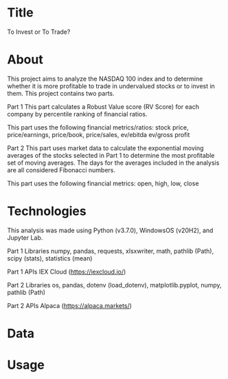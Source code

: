 # Title
To Invest or To Trade?

# About
This project aims to analyze the NASDAQ 100 index and to determine whether it is more profitable to trade in undervalued stocks or to invest in them. This project contains two parts. 

Part 1
This part calculates a Robust Value score (RV Score) for each company by percentile ranking of financial ratios. 

This part uses the following financial metrics/ratios:
stock price, price/earnings, price/book, price/sales, ev/ebitda ev/gross profit

Part 2
This part uses market data to calculate the exponential moving averages of the stocks selected in Part 1 to determine the most profitable set of moving averages. The days for the averages included in the analysis are all considered Fibonacci numbers. 

This part uses the following financial metrics:
open, high, low, close


# Technologies
This analysis was made using Python (v3.7.0), WindowsOS (v20H2), and Jupyter Lab.

Part 1 Libraries
numpy, pandas, requests, xlsxwriter, math, pathlib (Path), scipy (stats), statistics (mean)

Part 1 APIs
IEX Cloud (https://iexcloud.io/)

Part 2 Libraries
os, pandas, dotenv (load_dotenv), matplotlib.pyplot, numpy, pathlib (Path)

Part 2 APIs
Alpaca (https://alpaca.markets/)

# Data

# Usage
